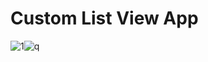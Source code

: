 # Custom List View App

![1](https://user-images.githubusercontent.com/97099484/151371641-9da44aa5-945e-4a28-9f91-9fbbe1c4f640.jpg)![q](https://user-images.githubusercontent.com/97099484/151720814-f48d6c38-caf8-4741-b77c-669649821fea.jpg)

